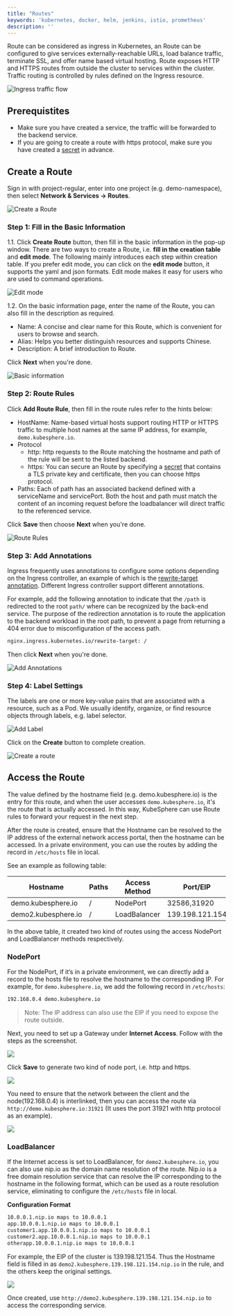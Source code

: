 ```yaml
---
title: "Routes"
keywords: 'kubernetes, docker, helm, jenkins, istio, prometheus'
description: ''
---
```


Route can be considered as ingress in Kubernetes, an Route can be configured to give services externally-reachable URLs, load balance traffic, terminate SSL, and offer name based virtual hosting. Route exposes HTTP and HTTPS routes from outside the cluster to services within the cluster. Traffic routing is controlled by rules defined on the Ingress resource.

![Ingress traffic flow](/ingress-flow.svg)

## Prerequistites

- Make sure you have created a service, the traffic will be forwarded to the backend service.
- If you are going to create a route with https protocol, make sure you have created a [secret](../../configuration/secret) in advance.

## Create a Route

Sign in with project-regular, enter into one project (e.g. demo-namespace), then select **Network & Services → Routes**.

![Create a Route](https://pek3b.qingstor.com/kubesphere-docs/png/20190319102629.png)

### Step 1: Fill in the Basic Information

1.1. Click **Create Route** button, then fill in the basic information in the pop-up window. There are two ways to create a Route, i.e. **fill in the creation table** and **edit mode**. The following mainly introduces each step within creation table. If you prefer edit mode, you can click on the **edit mode** button, it supports the yaml and json formats. Edit mode makes it easy for users who are used to command operations.

![Edit mode](https://pek3b.qingstor.com/kubesphere-docs/png/20190315170605.png)

1.2. On the basic information page, enter the name of the Route, you can also fill in the description as required.

- Name: A concise and clear name for this Route, which is convenient for users to browse and search.
- Alias: Helps you better distinguish resources and supports Chinese.
- Description: A brief introduction to Route.

Click **Next** when you're done.  

![Basic information](https://pek3b.qingstor.com/kubesphere-docs/png/20190319111455.png)

### Step 2: Route Rules

Click **Add Route Rule**, then fill in the route rules refer to the hints below:

- HostName: Name-based virtual hosts support routing HTTP or HTTPS traffic to multiple host names at the same IP address, for example, `demo.kubesphere.io`.
- Protocol
  - http: http requests to the Route matching the hostname and path of the rule will be sent to the listed backend.
  - https: You can secure an Route by specifying a [secret](../../configuration/secret) that contains a TLS private key and certificate, then you can choose https protocol.
- Paths: Each of path has an associated backend defined with a serviceName and servicePort. Both the host and path must match the content of an incoming request before the loadbalancer will direct traffic to the referenced service.

Click **Save** then choose **Next** when you're done.

![Route Rules](https://pek3b.qingstor.com/kubesphere-docs/png/20190319125857.png)

### Step 3: Add Annotations

Ingress frequently uses annotations to configure some options depending on the Ingress controller, an example of which is the [rewrite-target annotation](https://github.com/kubernetes/ingress-nginx/blob/master/docs/examples/rewrite/README.md#rewrite-target). Different Ingress controller support different annotations. 

For example, add the following annotation to indicate that the `/path` is redirected to the root `path/` where can be recognized by the back-end service. The purpose of the redirection annotation is to route the application to the backend workload in the root path, to prevent a page from returning a 404 error due to misconfiguration of the access path.  

```bash
nginx.ingress.kubernetes.io/rewrite-target: /
```

Then click **Next** when you're done.

![Add Annotations](https://pek3b.qingstor.com/kubesphere-docs/png/20190319130918.png)

### Step 4: Label Settings

The labels are one or more key-value pairs that are associated with a resource, such as a Pod. We usually identify, organize, or find resource objects through labels, e.g. label selector.

![Add Label](https://pek3b.qingstor.com/kubesphere-docs/png/20190319131150.png)

Click on the **Create** button to complete creation.

![Create a route](https://pek3b.qingstor.com/kubesphere-docs/png/20190319135504.png)
 
## Access the Route

The value defined by the hostname field (e.g. demo.kubesphere.io) is the entry for this route, and when the user accesses `demo.kubesphere.io`, it's the route that is actually accessed. In this way, KubeSphere can use Route rules to forward your request in the next step.

After the route is created, ensure that the Hostname can be resolved to the IP address of the external network access portal, then the hostname can be accessed. In a private environment, you can use the routes by adding the record in `/etc/hosts` file in local. 

See an example as following table:

|Hostname|Paths|Access Method|Port/EIP|Node IP|
----|---|---|---|---
|demo.kubesphere.io|/|NodePort|32586,31920|192.168.0.4,192.168.0.3,192.168.0.2|
|demo2.kubesphere.io|/|LoadBalancer|139.198.121.154|192.168.0.4,192.168.0.3,192.168.0.2|

In the above table, it created two kind of routes using the access NodePort and LoadBalancer methods respectively.

### NodePort

For the NodePort, if it‘s in a private environment, we can directly add a record to the hosts file to resolve the hostname to the corresponding IP. For example, for `demo.kubesphere.io`, we add the following record in `/etc/hosts`:

```bash
192.168.0.4 demo.kubesphere.io
```
> Note: The IP address can also use the EIP if you need to expose the route outside.

Next, you need to set up a Gateway under **Internet Access**. Follow with the steps as the screenshot.

![](https://pek3b.qingstor.com/kubesphere-docs/png/20190319144628.png)

Click **Save** to generate two kind of node port, i.e. http and https.

![](https://pek3b.qingstor.com/kubesphere-docs/png/20190319150013.png)

You need to ensure that the network between the client and the node(192.168.0.4) is interlinked, then you can access the route via `http://demo.kubesphere.io:31921` (It uses the port 31921 with http protocol as an example).

![](https://pek3b.qingstor.com/kubesphere-docs/png/20190319150201.png)


### LoadBalancer

If the Internet access is set to LoadBalancer, for `demo2.kubesphere.io`, you can also use nip.io as the domain name resolution of the route. Nip.io is a free domain resolution service that can resolve the IP corresponding to the hostname in the following format, which can be used as a route resolution service, eliminating to configure the `/etc/hosts` file in local.

**Configuration Format**

```bash
10.0.0.1.nip.io maps to 10.0.0.1  
app.10.0.0.1.nip.io maps to 10.0.0.1
customer1.app.10.0.0.1.nip.io maps to 10.0.0.1
customer2.app.10.0.0.1.nip.io maps to 10.0.0.1
otherapp.10.0.0.1.nip.io maps to 10.0.0.1
```

For example, the EIP of the cluster is 139.198.121.154. Thus the Hostname field is filled in as `demo2.kubesphere.139.198.121.154.nip.io` in the rule, and the others keep the original settings.

![](https://pek3b.qingstor.com/kubesphere-docs/png/20190319155119.png)

Once created, use `http://demo2.kubesphere.139.198.121.154.nip.io` to access the corresponding service.





